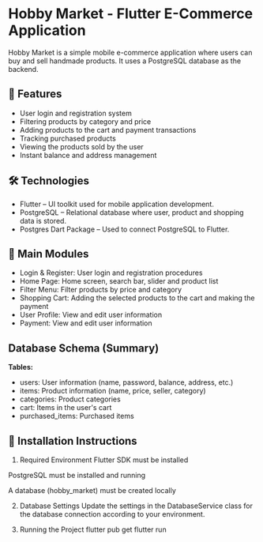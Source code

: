 # Hobby Market - Flutter E-Commerce Application
Hobby Market is a simple mobile e-commerce application where users can buy and sell handmade products. It uses a PostgreSQL database as the backend.

## 📱 Features
- User login and registration system
- Filtering products by category and price
- Adding products to the cart and payment transactions
- Tracking purchased products
- Viewing the products sold by the user
- Instant balance and address management

## 🛠️ Technologies
- Flutter – UI toolkit used for mobile application development.
- PostgreSQL – Relational database where user, product and shopping data is stored.
- Postgres Dart Package – Used to connect PostgreSQL to Flutter.

## 🧩 Main Modules
- Login & Register: User login and registration procedures
- Home Page: Home screen, search bar, slider and product list
- Filter Menu: Filter products by price and category
- Shopping Cart: Adding the selected products to the cart and making the payment
- User Profile: View and edit user information
- Payment: View and edit user information

## Database Schema (Summary) 
**Tables:**
- users: User information (name, password, balance, address, etc.)
- items: Product information (name, price, seller, category)
- categories: Product categories
- cart: Items in the user's cart
- purchased_items: Purchased items

## 🚀 Installation Instructions
1. Required Environment
Flutter SDK must be installed

PostgreSQL must be installed and running

A database (hobby_market) must be created locally

2. Database Settings
Update the settings in the DatabaseService class for the database connection according to your environment.

3. Running the Project
flutter pub get
flutter run
